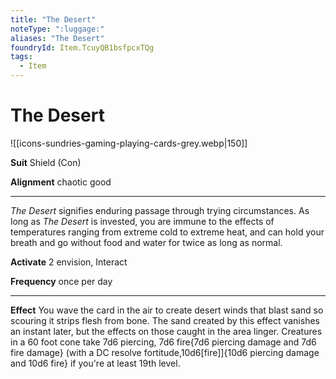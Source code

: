 ```yaml
---
title: "The Desert"
noteType: ":luggage:"
aliases: "The Desert"
foundryId: Item.TcuyQB1bsfpcxTQg
tags:
  - Item
---
```


# The Desert
![[icons-sundries-gaming-playing-cards-grey.webp|150]]

**Suit** Shield (Con)

**Alignment** chaotic good

* * *

_The Desert_ signifies enduring passage through trying circumstances. As long as _The Desert_ is invested, you are immune to the effects of temperatures ranging from extreme cold to extreme heat, and can hold your breath and go without food and water for twice as long as normal.

**Activate** 2 envision, Interact

**Frequency** once per day

* * *

**Effect** You wave the card in the air to create desert winds that blast sand so scouring it strips flesh from bone. The sand created by this effect vanishes an instant later, but the effects on those caught in the area linger. Creatures in a 60 foot cone take 7d6 piercing, 7d6 fire{7d6 piercing damage and 7d6 fire damage} (with a DC resolve fortitude,10d6\[fire]]{10d6 piercing damage and 10d6 fire} if you're at least 19th level.
